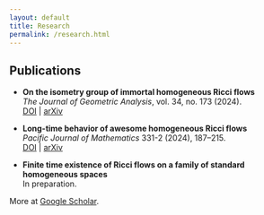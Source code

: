 ```yaml
---
layout: default
title: Research
permalink: /research.html
---
```


## Publications

- **On the isometry group of immortal homogeneous Ricci flows**  
  *The Journal of Geometric Analysis*, vol. 34, no. 173 (2024).  
  [DOI](https://doi.org/10.1007/s12220-024-01609-6) | [arXiv](https://arxiv.org/abs/2310.18182)

- **Long-time behavior of awesome homogeneous Ricci flows**  
  *Pacific Journal of Mathematics* 331-2 (2024), 187–215.  
  [DOI](https://doi.org/10.2140/pjm.2024.331.187) | [arXiv](https://arxiv.org/abs/2312.16517)

- **Finite time existence of Ricci flows on a family of standard homogeneous spaces**  
  In preparation.

More at [Google Scholar](https://scholar.google.com).
